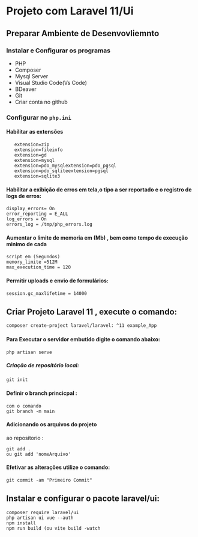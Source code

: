 # Projeto com Laravel 11/Ui

## Preparar Ambiente de Desenvovliemnto

### Instalar e Configurar os programas

-   PHP
-   Composer
-   Mysql Server
-   Visual Studio Code(Vs Code)
-   BDeaver
-   Git
-   Criar conta no github

### Configurar no `php.ini`

#### Habilitar as extensões

```
   extension=zip
   extension=fileinfo
   extension=gd
   extension=mysql
   extension=pdo_mysqlextension=pdo_pgsql
   extension=pdo_sqliteextension=pgsql
   extension=sqlite3
```

#### Habilitar a exibição de erros em tela,o tipo a ser reportado e o registro de logs de erros:

```
display_errors= On
error_reporting = E_ALL
log_errors = On
errors_log = /tmp/php_errors.log
```

#### Aumentar o limite de memoria em (Mb) , bem como tempo de execução minimo de cada

```
script em (Segundos)
memory_limite =512M
max_execution_time = 120
```

#### Permitir uploads e envio de formulários:

```
session.gc_maxlifetime = 14000
```

## Criar Projeto Laravel 11 , execute o comando:

```bash
composer create-project laravel/laravel: ^11 example_App
```

#### Para Executar o servidor embutido digite o comando abaixo:

```
php artisan serve

```

##### Criação de repositório local:

```
git init
```

#### Definir o branch princicpal :

```
com o comando
git branch -m main
```

#### Adicionando os arquivos do projeto

ao repositorio :

```
git add .
ou git add 'nomeArquivo'
```

#### Efetivar as alterações utilize o comando:

```
git commit -am "Primeiro Commit"
```

## Instalar e configurar o pacote laravel/ui:

```
composer require laravel/ui
php artisan ui vue --auth
npm install
npm run build (ou vite build -watch
```
